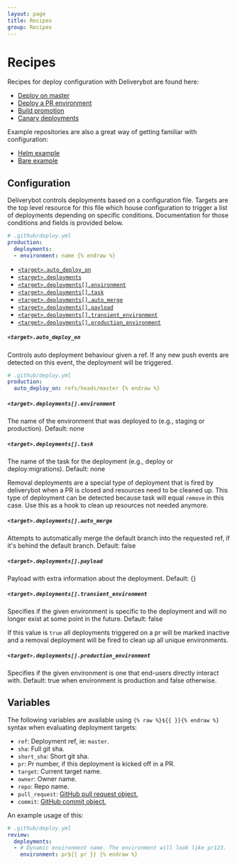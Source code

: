 ```yaml
---
layout: page
title: Recipes
group: Recipes
---
```


# Recipes

Recipes for deploy configuration with Deliverybot are found here:

- [Deploy on master](deploy-on-master)
- [Deploy a PR environment](deploy-pr-environments)
- [Build promotion](build-promotion)
- [Canary deployments](canary-deployments)


Example repositories are also a great way of getting familiar with
configuration:

- [Helm example](https://github.com/deliverybot/example-helm)
- [Bare example](https://github.com/deliverybot/example)

## Configuration

Deliverybot controls deployments based on a configuration file. Targets are the
top level resource for this file which house configuration to trigger a list of
deployments depending on specific conditions. Documentation for those conditions
and fields is provided below.

```yaml {% raw %}
# .github/deploy.yml
production:
  deployments:
  - environment: name {% endraw %}
```

- [`<target>.auto_deploy_on`](#targetauto_deploy_on)
- [`<target>.deployments`](#targetdeployments)
- [`<target>.deployments[].environment`](#targetdeploymentsenvironment)
- [`<target>.deployments[].task`](#targetdeploymentstask)
- [`<target>.deployments[].auto_merge`](#targetdeploymentsauto_merge)
- [`<target>.deployments[].payload`](#targetdeploymentspayload)
- [`<target>.deployments[].transient_environment`](#targetdeploymentstransient_environment)
- [`<target>.deployments[].production_environment`](#targetdeploymentsproduction_environment)

##### `<target>.auto_deploy_on`

Controls auto deployment behaviour given a ref. If any new push events are
detected on this event, the deployment will be triggered.

```yaml {% raw %}
# .github/deploy.yml
production:
  auto_deploy_on: refs/heads/master {% endraw %}
```

##### `<target>.deployments[].environment`

The name of the environment that was deployed to (e.g., staging or production).
Default: none


##### `<target>.deployments[].task`

The name of the task for the deployment (e.g., deploy or deploy:migrations).
Default: none

Removal deployments are a special type of deployment that is fired by
deliverybot when a PR is closed and resources need to be cleaned up. This type
of deployment can be detected because task will equal `remove` in this case.
Use this as a hook to clean up resources not needed anymore.

##### `<target>.deployments[].auto_merge`

Attempts to automatically merge the default branch into the requested ref, if
it's behind the default branch. Default: false

##### `<target>.deployments[].payload`

Payload with extra information about the deployment. Default: {}

##### `<target>.deployments[].transient_environment`

Specifies if the given environment is specific to the deployment and will no
longer exist at some point in the future. Default: false

If this value is `true` all deployments triggered on a pr will be marked
inactive and a removal deployment will be fired to clean up all unique
environments.

##### `<target>.deployments[].production_environment`

Specifies if the given environment is one that end-users directly interact with.
Default: true when environment is production and false otherwise.

## Variables

The following variables are available using `{% raw %}${{ }}{% endraw %}` syntax
when evaluating deployment targets:

- `ref`: Deployment ref, ie: `master`.
- `sha`: Full git sha.
- `short_sha`: Short git sha.
- `pr`: Pr number, if this deployment is kicked off in a PR.
- `target`: Current target name.
- `owner`: Owner name.
- `repo`: Repo name.
- `pull_request`: [GitHub pull request object.](pr)
- `commit`: [GitHub commit object.](commit)

An example usage of this:

```yaml {% raw %}
# .github/deploy.yml
review:
  deployments:
  - # Dynamic environment name. The environment will look like pr123.
    environment: pr${{ pr }} {% endraw %}
```

[pr]: https://developer.github.com/v3/pulls/#response-1
[commit]: https://developer.github.com/v3/git/commits/#response
